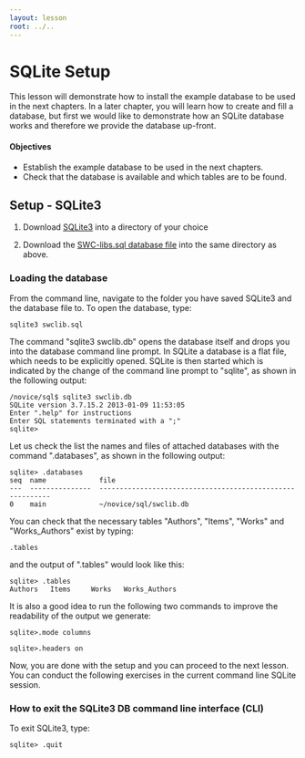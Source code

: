 ```yaml
---
layout: lesson
root: ../..
---
```


# SQLite Setup 


This lesson will demonstrate how to install the example database to be used in the next chapters. In a later chapter, you will learn how to create and fill a database, but first we would like to demonstrate how an SQLite database works and therefore we provide the database up-front.


#### Objectives

*   Establish the example database to be used in the next chapters.
*   Check that the database is available and which tables are to be found.


## Setup - SQLite3


1) Download <a href="http://files.software-carpentry.org/sqlite3.exe">SQLite3</a> into a directory of your choice

2) Download the <a href="http://vixvarga.github.io/12-14-epl/novice/sql-libs/swclib.sql">SWC-libs.sql database file</a> into the same directory as above.


### Loading the database

From the command line, navigate to the folder you have saved SQLite3 and the database file to. To open the database, type:

<pre class="in"><code>sqlite3 swclib.sql</code></pre>

The command "sqlite3 swclib.db" opens the database itself and drops you into the database command line prompt. In SQLite a database is a flat file, which needs to be explicitly opened. SQLite is then started which is indicated by the change of the command line prompt to "sqlite", as shown in the following output:


<pre class="in"><code>/novice/sql$ sqlite3 swclib.db 
SQLite version 3.7.15.2 2013-01-09 11:53:05
Enter &#34;.help&#34; for instructions
Enter SQL statements terminated with a &#34;;&#34;
sqlite&gt;  </code></pre>


Let us check the list the names and files of attached databases with the command ".databases", as shown in the following output:


<pre class="in"><code>sqlite&gt; .databases
seq  name             file                                                      
---  ---------------  ----------------------------------------------------------
0    main             ~/novice/sql/swclib.db </code></pre>

You can check that the necessary tables "Authors", "Items", "Works" and "Works_Authors" exist by typing:


<pre class="in"><code>.tables</code></pre>


and the output of ".tables" would look like this:


<pre class="in"><code>sqlite&gt; .tables
Authors   Items     Works   Works_Authors</code></pre>

It is also a good idea to run the following two commands to improve the readability of the output we generate:


<pre class="in"><code>sqlite&gt;.mode columns</code></pre>
<pre class="in"><code>sqlite&gt;.headers on</code></pre>


Now, you are done with the setup and you can proceed to the next lesson. You can conduct the following exercises in the current command line SQLite session. 

### How to exit the SQLite3 DB command line interface (CLI)


 To exit SQLite3, type:


<pre class="in"><code>sqlite&gt; .quit</code></pre>

